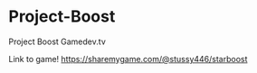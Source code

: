 # Project-Boost
Project Boost Gamedev.tv

Link to game! https://sharemygame.com/@stussy446/starboost
